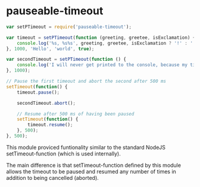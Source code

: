 # pauseable-timeout

```js
var setPTimeout = require('pauseable-timeout');

var timeout = setPTimeout(function (greeting, greetee, isExclamation) {
	console.log('%s, %s%s', greeting, greetee, isExclamation ? '!' : '.');
}, 1000, 'Hello', 'world', true);

var secondTimeout = setPTimeout(function () {
	console.log('I will never get printed to the console, because my timeout will get aborted. :(');
}, 1000);

// Pause the first timeout and abort the second after 500 ms
setTimeout(function() {
	timeout.pause();

	secondTimeout.abort();

	// Resume after 500 ms of having been paused
	setTimeout(function() {
		timeout.resume();
	}, 500);
}, 500);
```

This module proviced funtionality similar to the standard NodeJS setTimeout-function (which is used internally).

The main difference is that setTimeout-function defined by this module allows the timeout to be paused and resumed any number of times in addition to being cancelled (aborted).